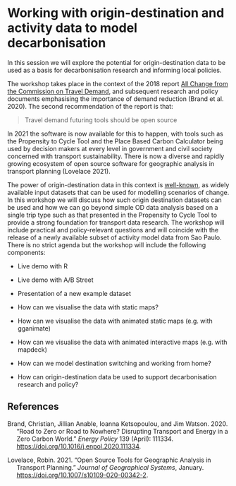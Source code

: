
# Working with origin-destination and activity data to model decarbonisation

In this session we will explore the potential for origin-destination
data to be used as a basis for decarbonisation research and informing
local policies.

The workshop takes place in the context of the 2018 report [All Change
from the Commission on Travel
Demand](http://www.demand.ac.uk/wp-content/uploads/2018/04/FutureTravel_report_final.pdf),
and subsequent research and policy documents emphasising the importance
of demand reduction (Brand et al. 2020). The second recommendation of
the report is that:

> Travel demand futuring tools should be open source

In 2021 the software is now available for this to happen, with tools
such as the Propensity to Cycle Tool and the Place Based Carbon
Calculator being used by decision makers at every level in government
and civil society concerned with transport sustainability. There is now
a diverse and rapidly growing ecosystem of open source software for
geographic analysis in transport planning (Lovelace 2021).

The power of origin-destination data in this context is
[well-known](https://github.com/creds2/od-data), as widely available
input datasets that can be used for modelling scenarios of change. In
this workshop we will discuss how such origin destination datasets can
be used and how we can go beyond simple OD data analysis based on a
single trip type such as that presented in the Propensity to Cycle Tool
to provide a strong foundation for transport data research. The workshop
will include practical and policy-relevant questions and will coincide
with the release of a newly available subset of activity model data from
Sao Paulo. There is no strict agenda but the workshop will include the
following components:

-   Live demo with R

-   Live demo with A/B Street

-   Presentation of a new example dataset

-   How can we visualise the data with static maps?

-   How can we visualise the data with animated static maps (e.g. with
    gganimate)

-   How can we visualise the data with animated interactive maps
    (e.g. with mapdeck)

-   How can we model destination switching and working from home?

-   How can origin-destination data be used to support decarbonisation
    research and policy?

## References

<div id="refs" class="references csl-bib-body hanging-indent">

<div id="ref-brand2020" class="csl-entry">

Brand, Christian, Jillian Anable, Ioanna Ketsopoulou, and Jim Watson.
2020. “Road to Zero or Road to Nowhere? Disrupting Transport and Energy
in a Zero Carbon World.” *Energy Policy* 139 (April): 111334.
<https://doi.org/10.1016/j.enpol.2020.111334>.

</div>

<div id="ref-lovelace2021" class="csl-entry">

Lovelace, Robin. 2021. “Open Source Tools for Geographic Analysis in
Transport Planning.” *Journal of Geographical Systems*, January.
<https://doi.org/10.1007/s10109-020-00342-2>.

</div>

</div>
